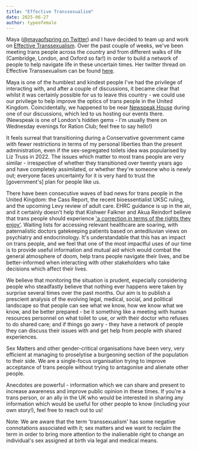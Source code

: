 ```yaml
---
title: "Effective Transsexualism"
date: 2025-06-27
author: typeofemale
---
```


Maya ([@mayaofspring on Twitter](https://x.com/mayaofspring)) and I have decided to team up and work on [Effective Transsexualism](https://effecttrans.com/). Over the past couple of weeks, we've been meeting trans people across the country and from different walks of life (Cambridge, London, and Oxford so far!) in order to build a network of people to help navigate life in these uncertain times. Her twitter thread on Effective Transsexualism can be found [here](https://x.com/mayaofspring/status/1938365280926781626).

Maya is one of the humblest and kindest people I've had the privilege of interacting with, and after a couple of discussions, it became clear that whilst it was certainly possible for us to leave this country - we could use our privilege to help improve the optics of trans people in the United Kingdom. Coincidentally, we happened to be near [Newspeak House](https://newspeak.house/events) during one of our discussions, which led to us hosting our events there. (Newspeak is one of London's hidden gems - I'm usually there on Wednesday evenings for Ration Club; feel free to say hello!)

It feels surreal that transitioning during a Conservative government came with fewer restrictions in terms of my personal liberties than the present administration, even if the sex-segregated toilets idea was popularised by Liz Truss in 2022. The issues which matter to most trans people are very similar - irrespective of whether they transitioned over twenty years ago and have completely assimilated, or whether they're someone who is newly out; everyone faces uncertainty for it is very hard to trust the [government's] plan for people like us.

There have been consecutive waves of bad news for trans people in the United Kingdom: the Cass Report, the recent bioessentialist UKSC ruling, and the upcoming Levy review of adult care. EHRC guidance is up in the air, and it certainly doesn't help that Kishwer Falkner and Akua Reindorf believe that trans people should experience ['a correction in terms of the rights they enjoy'](https://www.theguardian.com/society/2025/jun/06/ehrc-commissioner-calls-for-trans-people-to-accept-reduced-rights-after-years-of-lies). Waiting lists for accessing relevant healthcare are soaring, with paternalistic doctors gatekeeping patients based on antediluvian views on psychiatry and endocrinology. It's understandable that this has an impact on trans people, and we feel that one of the most impactful uses of our time is to provide useful information and mutual aid which would combat the general atmosphere of doom, help trans people navigate their lives, and be better-informed when interacting with other stakeholders who take decisions which affect their lives.

We believe that monitoring the situation is prudent, especially considering people who steadfastly believe that nothing ever happens were taken by surprise several times over the past months. Our aim is to publish a prescient analysis of the evolving legal, medical, social, and political landscape so that people can see what we know, how we know what we know, and be better prepared - be it something like a meeting with human resources personnel on what toilet to use, or with their doctor who refuses to do shared care; and if things go awry - they have a network of people they can discuss their issues with and get help from people with shared experiences. 

Sex Matters and other gender-critical organisations have been very, very efficient at managing to proselytise a burgeoning section of the population to their side. We are a single-focus organisation trying to improve acceptance of trans people without trying to antagonise and alienate other people. 

Anecdotes are powerful - information which we can share and present to increase awareness and improve public opinion in these times. If you're a trans person, or an ally in the UK who would be interested in sharing any information which would be useful for other people to know (including your own story!), feel free to reach out to us!

Note: We are aware that the term 'transsexualism' has some negative connotations associated with it; sex matters and we want to reclaim the term in order to bring more attention to the inalienable right to change an individual's sex assigned at birth via legal and medical means.
